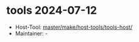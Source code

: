 # tools 2024-07-12
 - Host-Tool: [master/make/host-tools/tools-host/](https://github.com/Freetz-NG/freetz-ng/tree/master/make/host-tools/tools-host/)
 - Maintainer: -

